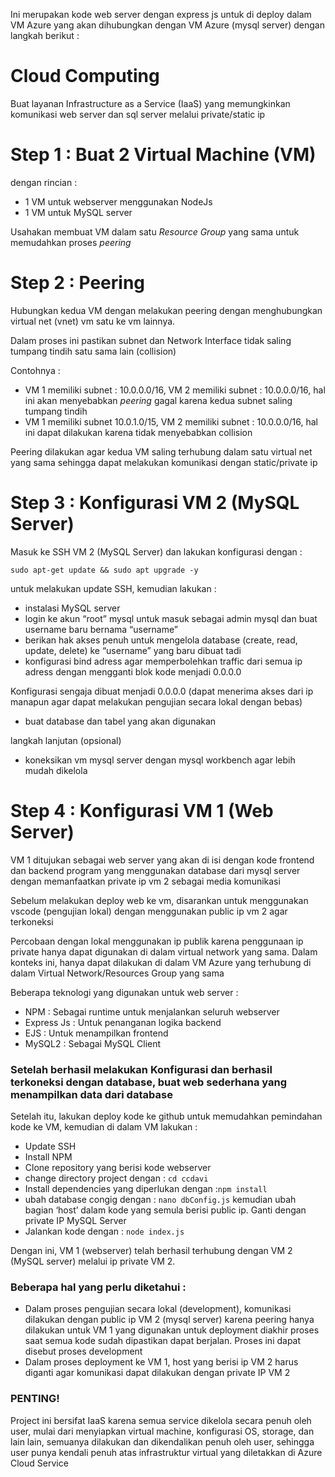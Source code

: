 Ini merupakan kode web server dengan express js untuk di deploy dalam VM Azure yang akan dihubungkan dengan VM Azure (mysql server) dengan langkah berikut :

# Cloud Computing

Buat layanan Infrastructure as a Service (IaaS) yang memungkinkan komunikasi web server dan sql server melalui private/static ip 

# Step 1 : Buat 2 Virtual Machine (VM)

 dengan rincian :

- 1 VM untuk webserver menggunakan NodeJs
- 1 VM untuk MySQL server

Usahakan membuat VM dalam satu *Resource Group* yang sama untuk memudahkan proses *peering*

# Step 2 : Peering

Hubungkan kedua VM dengan melakukan peering dengan menghubungkan virtual net (vnet) vm satu ke vm lainnya. 

Dalam proses ini pastikan subnet dan Network Interface tidak saling tumpang tindih satu sama lain (collision)

Contohnya :

- VM 1 memiliki subnet : 10.0.0.0/16, VM 2 memiliki subnet : 10.0.0.0/16, hal ini akan menyebabkan *peering* gagal karena kedua subnet saling tumpang tindih
- VM 1 memiliki subnet 10.0.1.0/15, VM 2 memiliki subnet : 10.0.0.0/16, hal ini dapat dilakukan karena tidak menyebabkan collision

Peering dilakukan agar kedua VM saling terhubung dalam satu virtual net yang sama sehingga dapat melakukan komunikasi dengan static/private ip

# Step 3 : Konfigurasi VM 2 (MySQL Server)

Masuk ke SSH VM 2 (MySQL Server) dan lakukan konfigurasi dengan :

`sudo apt-get update && sudo apt upgrade -y`

untuk melakukan update SSH, kemudian lakukan :

- instalasi MySQL server
- login ke akun “root” mysql untuk masuk sebagai admin mysql dan buat username baru bernama “username”
- berikan hak akses penuh untuk mengelola database (create, read, update, delete) ke “username” yang baru dibuat tadi
- konfigurasi bind adress agar memperbolehkan traffic dari semua ip adress dengan mengganti blok kode menjadi 0.0.0.0

Konfigurasi sengaja dibuat menjadi 0.0.0.0 (dapat menerima akses dari ip manapun agar dapat melakukan pengujian secara lokal dengan bebas)

- buat database dan tabel yang akan digunakan

langkah lanjutan (opsional)

- koneksikan vm mysql server dengan mysql workbench agar lebih mudah dikelola

# Step 4 : Konfigurasi VM 1 (Web Server)

VM 1 ditujukan sebagai web server yang akan di isi dengan kode frontend dan backend program yang menggunakan database dari mysql server dengan memanfaatkan private ip vm 2 sebagai media komunikasi

Sebelum melakukan deploy web ke vm, disarankan untuk menggunakan vscode (pengujian lokal) dengan menggunakan public ip vm 2 agar terkoneksi

Percobaan dengan lokal menggunakan ip publik karena penggunaan ip private hanya dapat digunakan di dalam virtual network yang sama. Dalam konteks ini, hanya dapat dilakukan di dalam VM Azure yang terhubung di dalam Virtual Network/Resources Group yang sama

Beberapa teknologi yang digunakan untuk web server :

- NPM : Sebagai runtime untuk menjalankan seluruh webserver
- Express Js : Untuk penanganan logika backend
- EJS : Untuk menampilkan frontend
- MySQL2 : Sebagai MySQL Client

### Setelah berhasil melakukan Konfigurasi dan berhasil terkoneksi dengan database, buat web sederhana yang menampilkan data dari database

Setelah itu, lakukan deploy kode ke github untuk memudahkan pemindahan kode ke VM, kemudian di dalam VM lakukan :

- Update SSH
- Install NPM
- Clone repository yang berisi kode webserver
- change directory project dengan : `cd ccdavi`
- Install dependencies yang diperlukan dengan :`npm install`
- ubah database congig dengan : `nano dbConfig.js` kemudian ubah bagian ‘host’ dalam kode yang semula berisi public ip. Ganti dengan private IP MySQL Server
- Jalankan kode dengan : `node index.js`

Dengan ini, VM 1 (webserver) telah berhasil terhubung dengan VM 2 (MySQL server) melalui ip private VM 2.

### Beberapa hal yang perlu diketahui :

- Dalam proses pengujian secara lokal (development), komunikasi dilakukan dengan public ip VM 2 (mysql server) karena peering hanya dilakukan untuk VM 1 yang digunakan untuk deployment diakhir proses saat semua kode sudah dipastikan dapat berjalan. Proses ini dapat disebut proses development
- Dalam proses deployment ke VM 1, host yang berisi ip VM 2 harus diganti agar komunikasi dapat dilakukan dengan private IP VM 2

### PENTING!

Project ini bersifat IaaS karena semua service dikelola secara penuh oleh user, mulai dari menyiapkan virtual machine, konfigurasi OS, storage, dan lain lain, semuanya dilakukan dan dikendalikan penuh oleh user, sehingga user punya kendali penuh atas infrastruktur virtual yang diletakkan di Azure Cloud Service
